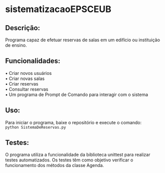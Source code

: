 # sistematizacaoEPSCEUB

## Descrição:
Programa capaz de efetuar reservas de salas em um edifício ou instituição de ensino.

## Funcionalidades:
•	Criar novos usuários\
•	Criar novas salas\
•	Criar reservas\
•	Consultar reservas\
•	Um programa de Prompt de Comando para interagir com o sistema

## Uso:
Para iniciar o programa, baixe o repositório e execute o comando:\
``python SistemaDeReservas.py``

## Testes:
O programa utiliza a funcionalidade da biblioteca unittest para realizar testes automatizados. Os testes têm como objetivo verificar o funcionamento dos métodos da classe Agenda.
